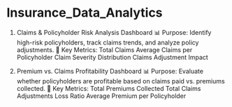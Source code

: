 # Insurance_Data_Analytics

1. Claims & Policyholder Risk Analysis Dashboard
📊 Purpose: Identify high-risk policyholders, track claims trends, and analyze policy adjustments.
🔹 Key Metrics:
Total Claims 
Average Claims per Policyholder 
Claim Severity Distribution 
Claims Adjustment Impact

2. Premium vs. Claims Profitability Dashboard
📊 Purpose: Evaluate whether policyholders are profitable based on claims paid vs. premiums collected.
🔹 Key Metrics:
Total Premiums Collected 
Total Claims Adjustments
Loss Ratio
Average Premium per Policyholder
